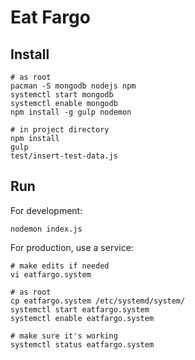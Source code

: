 Eat Fargo
=========

Install
-------

    # as root
    pacman -S mongodb nodejs npm
    systemctl start mongodb
    systemctl enable mongodb
    npm install -g gulp nodemon

    # in project directory
    npm install
    gulp
    test/insert-test-data.js

Run
---
For development:

    nodemon index.js

For production, use a service:

    # make edits if needed
    vi eatfargo.system

    # as root
    cp eatfargo.system /etc/systemd/system/
    systemctl start eatfargo.system
    systemctl enable eatfargo.system

    # make sure it's working
    systemctl status eatfargo.system

